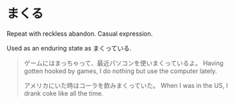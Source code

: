 # まくる

Repeat with reckless abandon. Casual expression.

Used as an enduring state as まくっている.

> ゲームにはまっちゃって、最近パソコンを使いまくっているよ。
> Having gotten hooked by games, I do nothing but use the computer lately.
> 
> アメリカにいた時はコーラを飲みまくっていた。
> When I was in the US, I drank coke like all the time.
